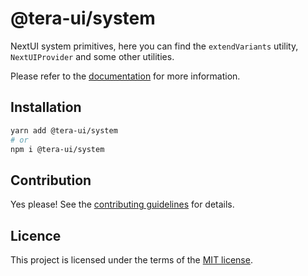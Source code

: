 # @tera-ui/system

NextUI system primitives, here you can find the `extendVariants` utility, `NextUIProvider` and some other utilities.

Please refer to the [documentation](https://nextui.org) for more information.

## Installation

```sh
yarn add @tera-ui/system
# or
npm i @tera-ui/system
```

## Contribution

Yes please! See the
[contributing guidelines](https://github.com/hieumau12/tera-ui/blob/master/CONTRIBUTING.md)
for details.

## Licence

This project is licensed under the terms of the
[MIT license](https://github.com/hieumau12/tera-ui/blob/master/LICENSE).
